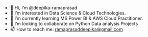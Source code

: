 - 👋 Hi, I’m @deepika-ramaprasad 
- 👀 I’m interested in Data Science & Cloud Technologies.
- 🌱 I’m currently learning MS Power BI & AWS Cloud Practitioner.
- 💞️ I’m looking to collaborate on Python Data analysis Projects
- 📫 How to reach me: ramaprasaddeepika@gmail.com

